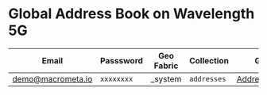 # Global Address Book on Wavelength 5G

| **Email** | **Passsword** | **Geo Fabric** |**Collection** | **GUI**|**Source Code**|
|------------|---------- |-------------- |-------------- |------------|----------|
| demo@macrometa.io | `xxxxxxxx` | _system | `addresses` | [AddressBook](http://addressbook.gdn3.s3-website-us-west-1.amazonaws.com)| [github](https://github.com/Macrometacorp/tutorial-addressbook-streams)|